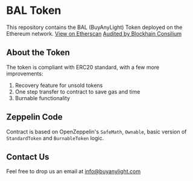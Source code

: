 # BAL Token
This repository contains the BAL (BuyAnyLight) Token deployed on the Ethereum network.
[View on Etherscan](https://etherscan.io/token/0xd8e1c43a29dc0311dcadbaccc8c3b677cd462a1b)
[Audited by Blockhain Consilium](https://blockchainconsilium.com/)

## About the Token
The token is compliant with ERC20 standard, with a few more improvements:
1. Recovery feature for unsold tokens
2. One step transfer to contract to save gas and time
3. Burnable functionality

## Zeppelin Code
Contract is based on OpenZeppelin's `SafeMath`, `Ownable`, basic version of `StandardToken` and `BurnableToken` logic.

## Contact Us
Feel free to drop us an email at [info@buyanylight.com](info@buyanylight.com)
